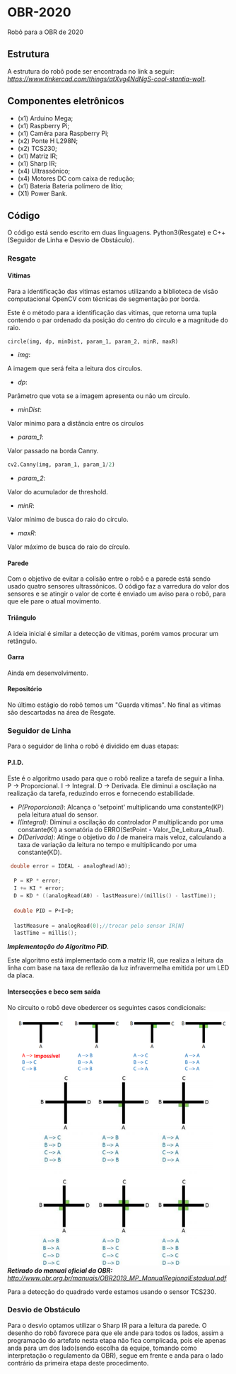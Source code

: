 # OBR-2020
Robô para a OBR de 2020


## Estrutura

A estrutura do robô pode ser encontrada no link a seguir: _https://www.tinkercad.com/things/atXvg4NdNgS-cool-stantia-wolt._

## Componentes eletrônicos

- (x1) Arduino Mega;
- (x1) Raspberry Pi;
- (x1) Camêra para Raspberry Pi;
- (x2) Ponte H L298N;
- (x2) TCS230;
- (x1) Matriz IR;
- (x1) Sharp IR;
- (x4) Ultrassônico;
- (x4) Motores DC com caixa de redução;
- (x1) Bateria Bateria polímero de lítio;
- (X1) Power Bank.

## Código

O código está sendo escrito em duas linguagens. Python3(Resgate) e C++(Seguidor de Linha e Desvio de Obstáculo).

### Resgate

#### Vitimas
Para a identificação das vitimas estamos utilizando a biblioteca de visão computacional OpenCV com técnicas de segmentação por borda.

Este é o método para a identificação das vitimas, que retorna uma tupla contendo o par ordenado da posição do centro do circulo e a magnitude do raio.
```python
circle(img, dp, minDist, param_1, param_2, minR, maxR)
```
- _img_:

A imagem que será feita a leitura dos circulos.

- _dp_:

Parâmetro que vota se a imagem apresenta ou não um circulo.

- _minDist_:

Valor mínimo para a distância entre os circulos

- _param_1_:

Valor passado na borda Canny.
```python
cv2.Canny(img, param_1, param_1/2)
```
- _param_2_: 

Valor do acumulador de threshold.

- _minR_:

Valor mínimo de busca do raio do círculo.

- _maxR_:

Valor máximo de busca do raio do círculo.

#### Parede

Com o objetivo de evitar a colisão entre o robô e a parede está sendo usado quatro sensores ultrassônicos. O código faz a varredura do valor dos sensores e se atingir o valor de corte é enviado um aviso para o robô, para que ele pare o atual movimento.

#### Triângulo

A ideia inicial é similar a detecção de vitimas, porém vamos procurar um retângulo.

#### Garra
Ainda em desenvolvimento.

#### Repositório
No último estágio do robô temos um "Guarda vitimas". No final as vitimas são descartadas na área de Resgate.

### Seguidor de Linha
Para o seguidor de linha o robô é dividido em duas etapas:

#### P.I.D.
Este é o algoritmo usado para que o robô realize a tarefa de seguir a linha. P -> Proporcional. I -> Integral. D -> Derivada. Ele diminui a oscilação na realização da tarefa, reduzindo erros e fornecendo estabilidade.

- _P(Proporcional)_:
Alcança o 'setpoint' multiplicando uma constante(KP) pela leitura atual do sensor.
- _I(Integral)_:
Diminui a oscilação do controlador _P_ multiplicando por uma constante(KI) a somatória do ERRO(SetPoint - Valor_De_Leitura_Atual).
- _D(Derivada)_:
Atinge o objetivo do _I_ de maneira mais veloz, calculando a taxa de variação da leitura no tempo e multiplicando por uma constante(KD).

```cpp
 double error = IDEAL - analogRead(A0);
  
  P = KP * error;
  I += KI * error;
  D = KD * ((analogRead(A0) - lastMeasure)/(millis() - lastTime));

  double PID = P+I+D;

  lastMeasure = analogRead(0);//trocar pelo sensor IR[N]
  lastTime = millis();
```
**_Implementação do Algoritmo PID_**.


Este algoritmo está implementado com a matriz IR, que realiza a leitura da linha com base na taxa de reflexão da luz infravermelha emitida por um LED da placa.

#### Intersecções e beco sem saída
No circuito o robô deve obedercer os seguintes casos condicionais:
![Screenshot](casegreen.png)
**_Retirado do manual oficial da OBR:_** _<http://www.obr.org.br/manuais/OBR2019_MP_ManualRegionalEstadual.pdf>_

Para a detecção do quadrado verde estamos usando o sensor TCS230.

### Desvio de Obstáculo
Para o desvio optamos utilizar o Sharp IR para a leitura da parede. O desenho do robô favorece para que ele ande para todos os lados, assim a programação do artefato nesta etapa não fica complicada, pois ele apenas anda para um dos lado(sendo escolha da equipe, tomando como interpretação o regulamento da OBR), segue em frente e anda para o lado contrário da primeira etapa deste procedimento.